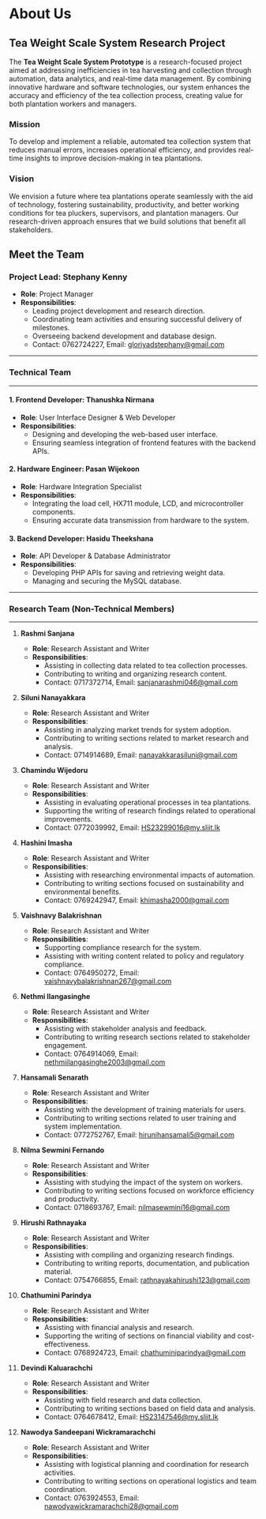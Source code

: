 # About Us

## Tea Weight Scale System Research Project

The **Tea Weight Scale System Prototype** is a research-focused project aimed at addressing inefficiencies in tea harvesting and collection through automation, data analytics, and real-time data management. By combining innovative hardware and software technologies, our system enhances the accuracy and efficiency of the tea collection process, creating value for both plantation workers and managers.

### Mission
To develop and implement a reliable, automated tea collection system that reduces manual errors, increases operational efficiency, and provides real-time insights to improve decision-making in tea plantations.

### Vision
We envision a future where tea plantations operate seamlessly with the aid of technology, fostering sustainability, productivity, and better working conditions for tea pluckers, supervisors, and plantation managers. Our research-driven approach ensures that we build solutions that benefit all stakeholders.



## Meet the Team

### Project Lead: **Stephany Kenny**

- **Role**: Project Manager
- **Responsibilities**:
  - Leading project development and research direction.
  - Coordinating team activities and ensuring successful delivery of milestones.
  - Overseeing backend development and database design.
  - Contact: 0762724227, Email: gloriyadstephany@gmail.com


---
### Technical Team
---
#### 1. **Frontend Developer: Thanushka Nirmana**

- **Role**: User Interface Designer & Web Developer
- **Responsibilities**:
  - Designing and developing the web-based user interface.
  - Ensuring seamless integration of frontend features with the backend APIs.

#### 2. **Hardware Engineer: Pasan Wijekoon**

- **Role**: Hardware Integration Specialist
- **Responsibilities**:
  - Integrating the load cell, HX711 module, LCD, and microcontroller components.
  - Ensuring accurate data transmission from hardware to the system.

#### 3. **Backend Developer: Hasidu Theekshana**

- **Role**: API Developer & Database Administrator
- **Responsibilities**:
  - Developing PHP APIs for saving and retrieving weight data.
  - Managing and securing the MySQL database.



---
### Research Team (Non-Technical Members)
---
1. **Rashmi Sanjana**
   - **Role**: Research Assistant and Writer
   - **Responsibilities**:
     - Assisting in collecting data related to tea collection processes.
     - Contributing to writing and organizing research content.
     - Contact: 0717372714, Email: sanjanarashmi046@gmail.com

2. **Siluni Nanayakkara**
   - **Role**: Research Assistant and Writer
   - **Responsibilities**:
     - Assisting in analyzing market trends for system adoption.
     - Contributing to writing sections related to market research and analysis.
     - Contact: 0714914689, Email: nanayakkarasiluni@gmail.com

3. **Chamindu Wijedoru**
   - **Role**: Research Assistant and Writer
   - **Responsibilities**:
     - Assisting in evaluating operational processes in tea plantations.
     - Supporting the writing of research findings related to operational improvements.
     - Contact: 0772039992, Email: HS23299016@my.sliit.lk

4. **Hashini Imasha**
   - **Role**: Research Assistant and Writer
   - **Responsibilities**:
     - Assisting with researching environmental impacts of automation.
     - Contributing to writing sections focused on sustainability and environmental benefits.
     - Contact: 0769242947, Email: khimasha2000@gmail.com

5. **Vaishnavy Balakrishnan**
   - **Role**: Research Assistant and Writer
   - **Responsibilities**:
     - Supporting compliance research for the system.
     - Assisting with writing content related to policy and regulatory compliance.
     - Contact: 0764950272, Email: vaishnavybalakrishnan267@gmail.com

6. **Nethmi Ilangasinghe**
   - **Role**: Research Assistant and Writer
   - **Responsibilities**:
     - Assisting with stakeholder analysis and feedback.
     - Contributing to writing research sections related to stakeholder engagement.
     - Contact: 0764914069, Email: nethmiilangasinghe2003@gmail.com

7. **Hansamali Senarath**
   - **Role**: Research Assistant and Writer
   - **Responsibilities**:
     - Assisting with the development of training materials for users.
     - Contributing to writing sections related to user training and system implementation.
     - Contact: 0772752767, Email: hirunihansamali5@gmail.com

8. **Nilma Sewmini Fernando**
   - **Role**: Research Assistant and Writer
   - **Responsibilities**:
     - Assisting with studying the impact of the system on workers.
     - Contributing to writing sections focused on workforce efficiency and productivity.
     - Contact: 0718693767, Email: nilmasewmini16@gmail.com

9. **Hirushi Rathnayaka**
   - **Role**: Research Assistant and Writer
   - **Responsibilities**:
     - Assisting with compiling and organizing research findings.
     - Contributing to writing reports, documentation, and publication material.
     - Contact: 0754766855, Email: rathnayakahirushi123@gmail.com

10. **Chathumini Parindya**
    - **Role**: Research Assistant and Writer
    - **Responsibilities**:
      - Assisting with financial analysis and research.
      - Supporting the writing of sections on financial viability and cost-effectiveness.
      - Contact: 0768924723, Email: chathuminiparindya@gmail.com

11. **Devindi Kaluarachchi**
    - **Role**: Research Assistant and Writer
    - **Responsibilities**:
      - Assisting with field research and data collection.
      - Contributing to writing sections based on field data and analysis.
      - Contact: 0764678412, Email: HS23147546@my.sliit.lk

12. **Nawodya Sandeepani Wickramarachchi**
    - **Role**: Research Assistant and Writer
    - **Responsibilities**:
      - Assisting with logistical planning and coordination for research activities.
      - Contributing to writing sections on operational logistics and team coordination.
      - Contact: 0763924553, Email: nawodyawickramarachchi28@gmail.com
